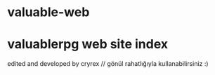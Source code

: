 # valuable-web
# valuablerpg web site index

edited and developed by cryrex // gönül rahatlığıyla kullanabilirsiniz :)
